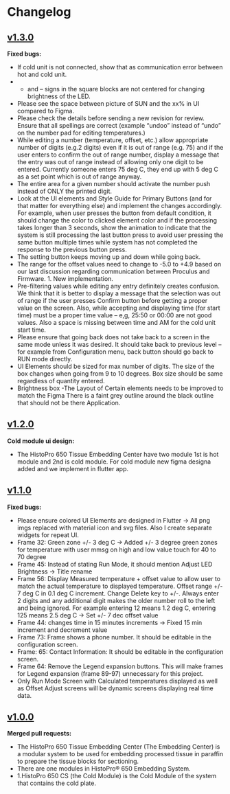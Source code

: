 # Changelog

## [v1.3.0](2023-07-05)

**Fixed bugs:**
- If cold unit is not connected, show that as communication error between hot and cold unit.
- + and – signs in the square blocks are not centered for changing brightness of the LED.
- Please see the space between picture of SUN and the xx% in UI compared to Figma.
- Please check the details before sending a new revision for review.  Ensure that all spellings are correct (example “undoo” instead of “undo” on the number pad for editing temperatures.)
- While editing a number (temperature, offset, etc.) allow appropriate number of digits (e.g.2 digits) even if it is out of range (e.g. 75) and if the user enters to confirm the out of range number, display a message that the entry was out of range instead of allowing only one digit to be entered.  Currently someone enters 75 deg C, they end up with 5 deg C as a set point which is out of range anyway.
- The entire area for a given number should activate the number push instead of ONLY the printed digit.
- Look at the UI elements and Style Guide for Primary Buttons (and for that matter for everything else) and implement the changes accordingly.  For example, when user presses the button from default condition, it should change the color to clicked element color and if the processing takes longer than 3 seconds, show the animation to indicate that the system is still processing the last button press to avoid user pressing the same button multiple times while system has not completed the response to the previous button press.
- The setting button keeps moving up and down while going back.
- The range for the offset values need to change to -5.0 to +4.9 based on our last discussion regarding communication between Proculus and Firmware.    1. New implementation.
- Pre-filtering values while editing any entry definitely creates confusion.  We think that it is better to display a message that the selection was out of range if the user presses Confirm button before getting a proper value on the screen.  Also, while accepting and displaying time (for start time) must be a proper time value – e,g, 25:50 or 00:00 are not good values.  Also a space is missing between time and AM for the cold unit start time.
- Please ensure that going back does not take back to a screen in the same mode unless it was desired.  It should take back to previous level – for example from Configuration menu, back button should go back to RUN mode directly.
- UI Elements should be sized for max number of digits. The size of the box changes when going from 9 to 10 degrees. Box size should be same regardless of quantity entered.
- Brightness box -The Layout of Certain elements needs to be improved to match the Figma There is a faint grey outline around the black outline that should not be there Application.

  
## [v1.2.0](2023-06-28)

**Cold module ui design:**
- The HistoPro 650 Tissue Embedding Center have two module 1st is hot module and 2nd is cold module. For cold module new figma designa added and we implement in flutter app.


## [v1.1.0](2023-06-10)

**Fixed bugs:**
- Please ensure colored UI Elements are designed in Flutter -> All png imgs replaced with material icon and svg files. Also I create separate widgets for
   repeat UI.
- Frame 32: Green zone +/- 3 deg C -> Added +/- 3 degree green zones for temperature with user mmsg on high and low value touch for 40 to 70 degree
- Frame 45: Instead of stating Run Mode, it should mention Adjust LED Brightness -> Title rename
- Frame 56: Display Measured temperature + offset value to allow user to match the actual temperature to displayed temperature.
   Offset range +/- 7 deg C in 0.1 deg C increment. Change Delete key to +/-. Always enter 2 digits and any additional digit makes the
   older number roll to the left and being ignored. For example entering 12 means 1.2 deg C, entering 125 means 2.5 deg C -> Set +/- 7 dec offset value
- Frame 44:  changes time in 15 minutes increments -> Fixed 15 min increment and decrement value
- Frame 73: Frame shows a phone number. It should be editable in the configuration screen.
- Frame: 65: Contact Information: It should be editable in the configuration screen.
- Frame 64: Remove the Legend expansion buttons. This will make frames for Legend expansion (frame 89-97) unnecessary for this project.
- Only Run Mode Screen with Calculated temperatures displayed as well as Offset Adjust screens will be dynamic screens displaying real time data.


## [v1.0.0](2023-05-15)
**Merged pull requests:**
- The HistoPro 650 Tissue Embedding Center (The Embedding Center) is a modular system to be used for embedding processed tissue in paraffin to prepare the tissue blocks for sectioning.
- There are one modules in HistoPro® 650 Embedding System.
- 1.HistoPro 650 CS (the Cold Module) is the Cold Module of the system that contains the cold plate.
